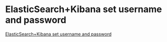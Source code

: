 # ElasticSearch+Kibana set username and password
[ElasticSearch+Kibana set username and password](https://aiwithcloud.com/2022/09/15/elasticsearchkibana_set_username_and_password/)